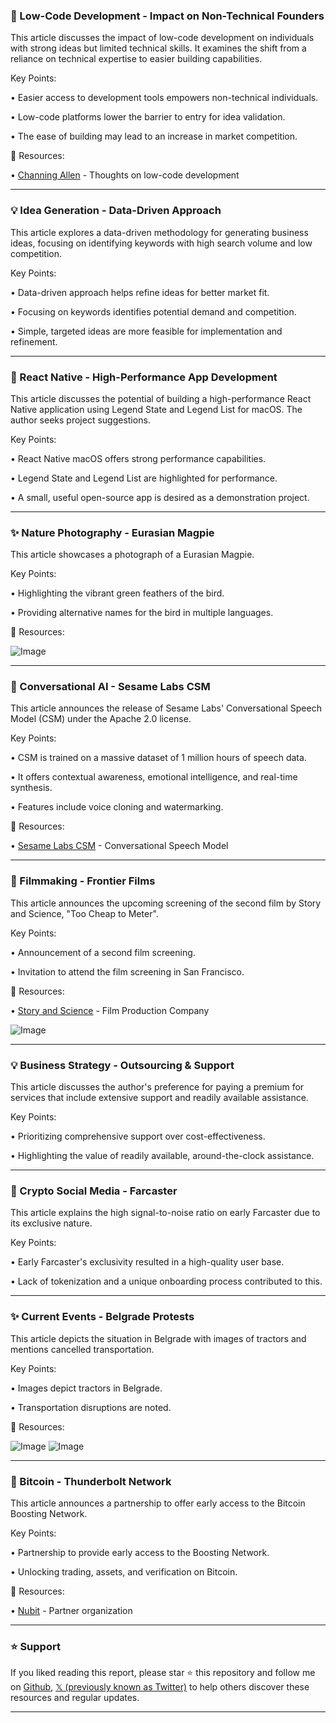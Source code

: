 ### 🤖 Low-Code Development - Impact on Non-Technical Founders

This article discusses the impact of low-code development on individuals with strong ideas but limited technical skills.  It examines the shift from a reliance on technical expertise to easier building capabilities.

Key Points:

• Easier access to development tools empowers non-technical individuals.


• Low-code platforms lower the barrier to entry for idea validation.


• The ease of building may lead to an increase in market competition.


🔗 Resources:

• [Channing Allen](https://x.com/ChanningAllen) -  Thoughts on low-code development


---

### 💡 Idea Generation - Data-Driven Approach

This article explores a data-driven methodology for generating business ideas, focusing on identifying keywords with high search volume and low competition.

Key Points:

• Data-driven approach helps refine ideas for better market fit.


• Focusing on keywords identifies potential demand and competition.


• Simple, targeted ideas are more feasible for implementation and refinement.


---

### 🤖 React Native - High-Performance App Development

This article discusses the potential of building a high-performance React Native application using Legend State and Legend List for macOS.  The author seeks project suggestions.

Key Points:

• React Native macOS offers strong performance capabilities.


• Legend State and Legend List are highlighted for performance.


• A small, useful open-source app is desired as a demonstration project.


---

### ✨ Nature Photography - Eurasian Magpie

This article showcases a photograph of a Eurasian Magpie.

Key Points:

• Highlighting the vibrant green feathers of the bird.


• Providing alternative names for the bird in multiple languages.


🔗 Resources:

![Image](https://pbs.twimg.com/media/Gl_HBzuWsAANTx-?format=jpg&name=small)


---

### 🚀 Conversational AI - Sesame Labs CSM

This article announces the release of Sesame Labs' Conversational Speech Model (CSM) under the Apache 2.0 license.

Key Points:

• CSM is trained on a massive dataset of 1 million hours of speech data.


• It offers contextual awareness, emotional intelligence, and real-time synthesis.


•  Features include voice cloning and watermarking.


🔗 Resources:

• [Sesame Labs CSM](https://x.com/reach_vb/status/1900304515376799915) - Conversational Speech Model


---

### 🚀 Filmmaking - Frontier Films

This article announces the upcoming screening of the second film by Story and Science, "Too Cheap to Meter".

Key Points:

•  Announcement of a second film screening.


• Invitation to attend the film screening in San Francisco.


🔗 Resources:

• [Story and Science](https://x.com/storyandscience) - Film Production Company


![Image](https://pbs.twimg.com/amplify_video_thumb/1900368705823137792/img/B2-ptDWJngyzz69o.jpg)


---

### 💡 Business Strategy - Outsourcing & Support

This article discusses the author's preference for paying a premium for services that include extensive support and readily available assistance.

Key Points:

• Prioritizing comprehensive support over cost-effectiveness.


• Highlighting the value of readily available, around-the-clock assistance.


---

### 🤖 Crypto Social Media - Farcaster

This article explains the high signal-to-noise ratio on early Farcaster due to its exclusive nature.

Key Points:

• Early Farcaster's exclusivity resulted in a high-quality user base.


•  Lack of tokenization and a unique onboarding process contributed to this.


---

### ✨ Current Events - Belgrade Protests

This article depicts the situation in Belgrade with images of tractors and mentions cancelled transportation.

Key Points:

• Images depict tractors in Belgrade.


•  Transportation disruptions are noted.


🔗 Resources:

![Image](https://pbs.twimg.com/media/Gl-AHRyWwAAGCKi?format=jpg&name=small)
![Image](https://pbs.twimg.com/media/Gl-AHR5XQAARWVv?format=jpg&name=small)


---

### 🚀 Bitcoin - Thunderbolt Network

This article announces a partnership to offer early access to the Bitcoin Boosting Network.

Key Points:

• Partnership to provide early access to the Boosting Network.


•  Unlocking trading, assets, and verification on Bitcoin.


🔗 Resources:

• [Nubit](https://x.com/nubit_org) - Partner organization


---

### ⭐️ Support

If you liked reading this report, please star ⭐️ this repository and follow me on [Github](https://github.com/Drix10), [𝕏 (previously known as Twitter)](https://x.com/DRIX_10_) to help others discover these resources and regular updates.

---